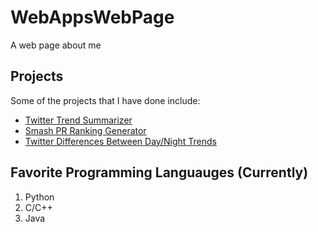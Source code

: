 # WebAppsWebPage
A web page about me

## Projects
Some of the projects that I have done include:
- [Twitter Trend Summarizer](https://github.com/KHart0012/TwitterSummarizer)
- [Smash PR Ranking Generator](https://github.com/KHart0012/SmashPowerRankingGenerator)
- [Twitter Differences Between Day/Night Trends](https://github.com/KHart0012/random-stuff)

## Favorite Programming Languauges (Currently)
1. Python
2. C/C++
3. Java
